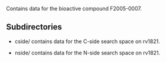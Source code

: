 Contains data for the bioactive compound F2005-0007.

## Subdirectories

- cside/ contains data for the C-side search space on rv1821.

- nside/ contains data for the N-side search space on rv1821.

